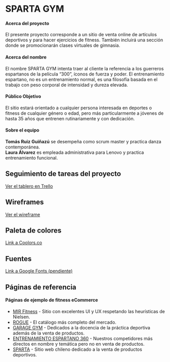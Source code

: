 <h1 id="sparta-gym">SPARTA GYM</h1>
<h4 id="acerca-del-proyecto">Acerca del proyecto</h4>
<p>El presente proyecto corresponde a un sitio de venta online de artículos deportivos y para hacer ejercicios de fitness. También incluirá una sección donde se promocionarán clases virtuales de gimnasia.</p>
<h4 id="acerca-del-nombre">Acerca del nombre</h4>
<p>El nombre SPARTA GYM intenta traer al cliente la referencia a los guerreros espartanos de la película “300”, íconos de fuerza y poder. El entrenamiento espartano, no es un entrenamiento normal, es una filosofía basada en el trabajo con peso corporal de intensidad y dureza elevada.</p>
<h4 id="público-objetivo">Público Objetivo</h4>
<p>El sitio estará orientado a cualquier persona interesada en deportes o fitness de cualquier género o edad, pero más particularmente a jóvenes de hasta 35 años que entrenen rutinariamente y con dedicación.</p>
<h4 id="sobre-el-equipo">Sobre el equipo</h4>
<p><strong>Tomás Ruiz Guiñazú</strong> se desempeña como scrum master y practica danza contemporánea.<br>
<strong>Laura Álvarez</strong> es empleada administrativa para Lenovo y practica entrenamiento funcional.</p>
<h2 id="tablero">Seguimiento de tareas del proyecto</h2>
<p><a href="https://trello.com/b/6aVM1fGD/sparta-gym">Ver el tablero en Trello</a></p>
<h2 id="wireframes">Wireframes</h2>
<p><a href="https://kv08s6.axshare.com/#id=wx6lxh&p=home">Ver el wireframe</a></p>
<h2 id="paleta-de-colores">Paleta de colores</h2>
<p><a href="https://coolors.co/425738-ccb26b-000000-d3d3d3">Link a Coolors.co</a></p>
<h2 id="fuentes">Fuentes</h2>
<p><a href="http://...">Link a Google Fonts (pendiente)</a></p>
<h2 id="páginas-de-referencia">Páginas de referencia</h2>
<h4 id="páginas-de-ejemplo-de-fitness-ecommerce">Páginas de ejemplo de fitness eCommerce</h4>
<ul>
<li><a href="https://mirfitness.com.ar/">MIR Fitness</a> - Sitio con excelentes UI y UX respetando las heurísticas de Nielsen.</li>
<li><a href="https://www.roguefitness.com/crossfit-equipment">ROGUE</a> - El catálogo más completo del mercado.</li>
<li><a href="https://www.garagegymreviews.com/best-crossfit-equipment-home-gym">GARAGE GYM</a> - Dedicados a la docencia de la práctica deportiva además de la venta de productos.</li>
<li><a href="https://www.espartano360.com.ar/">ENTRENAMIENTO ESPARTANO 360</a> - Nuestros competidores más directos en nombre y temática pero no en venta de productos.</li>
<li><a href="https://sparta.cl/">SPARTA</a> - Sitio web chileno dedicado a la venta de productos deportivos.</li>
</ul>

